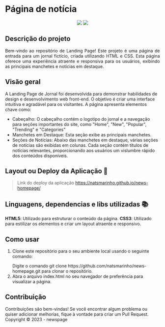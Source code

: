 <h1>Página de notícia</h1> 

<p align="center">
  <img src="https://img.shields.io/static/v1?label=Github&message=deploy&color=blue&style=for-the-badge&logo=github"/>
   <img src="http://img.shields.io/static/v1?label=STATUS&message=CONCLUIDO&color=GREEN&style=for-the-badge"/>
</p>

## Descrição do projeto 

<p align="justify">
  Bem-vindo ao repositório de Landing Page! Este projeto é uma página de entrada para um jornal fictício, criada utilizando HTML e CSS. Esta página oferece uma experiência atraente e responsiva para os usuários, exibindo as principais manchetes e notícias em destaque.
</p>

## Visão geral
<p>A Landing Page de Jornal foi desenvolvida para demonstrar habilidades de design e desenvolvimento web front-end. O objetivo é criar uma interface intuitiva e agradável para os visitantes. A página apresenta elementos chave como: </p>
<ul>
  <li>
    Cabeçalho: O cabeçalho contém o logotipo do jornal e a navegação para seções importantes do site, como "Home", "New", "Popular", "Trending" e "Categories"
  </li>

  <li>
    Manchetes em Destaque: Esta seção exibe as principais manchetes.
  </li>

  <li>
    Seções de Notícias: Abaixo das manchetes em destaque, várias seções de notícias são exibidas em colunas. Cada seção contém títulos de notícias relevantes, proporcionando aos usuários um vislumbre rápido dos conteúdos disponíveis.
  </li>
</ul>

## Layout ou Deploy da Aplicação :dash:

> Link do deploy da aplicação https://natsmarinho.github.io/news-homepage/

## Linguagens, dependencias e libs utilizadas :books:

<strong>HTML5</strong>: Utilizado para estruturar o conteúdo da página.
<strong>CSS3</strong>: Utilizado para estilizar os elementos e criar um layout atraente e responsivo.

## Como usar

<ol>
  <li>
    <p></p>Clone este repositório para o seu ambiente local usando o seguinte comando:</p>
    Digite o comando git clone https://github.com/natsmarinho/news-homepage.git para clonar o repositório.
  </li>

  <li>
    Abra o arquivo index.html no seu navegador de preferência para visualizar a página.
  </li>
</ol>

## Contribuição
Contribuições são bem-vindas! Se você encontrar algum problema ou quiser adicionar melhorias, fique à vontade para criar um Pull Request.
Copyright :copyright: 2023 - newspage
